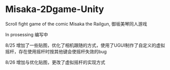 # Misaka-2Dgame-Unity
Scroll fight game of the comic Misaka the Railgun, 御坂美琴同人游戏

In prosessing
编写中

8/25
增加了一些贴图，优化了相机跟随的方式，使用了UGUI制作了自定义的虚拟摇杆，存在使用摇杆时按其他键会使摇杆失效的bug

8/26
增加与优化贴图，更改了虚拟摇杆的实现方式
